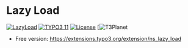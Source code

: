 # Lazy Load

[![LazyLoad](https://img.shields.io/badge/stable-v2.0.4-green?style=flat-square)](https://github.com/nitsan-technologies/ns_hubspot/tree//2.0.4) [![TYPO3 11](https://img.shields.io/badge/TYPO3-11-orange.svg?style=flat-square)](https://get.typo3.org/version/11) [![License](https://img.shields.io/badge/license-GPL--3.0-orange?style=flat-square)](https://www.gnu.org/licenses/gpl-3.0.en.html) [![T3Planet](https://img.shields.io/badge/T3Planet-LazyLoad-50b99a?style=flat-square)

- Free version: https://extensions.typo3.org/extension/ns_lazy_load

